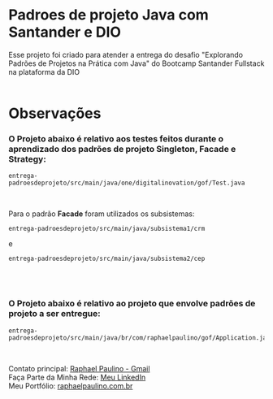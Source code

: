 # Padroes de projeto Java com Santander e DIO
Esse projeto foi criado para atender a entrega do desafio "Explorando Padrões de Projetos na Prática com Java" do Bootcamp Santander Fullstack na plataforma da DIO <br><br>

# Observações

### O Projeto abaixo é relativo aos testes feitos durante o aprendizado dos padrões de projeto Singleton, Facade e Strategy: <br>

```
entrega-padroesdeprojeto/src/main/java/one/digitalinovation/gof/Test.java
```
<br>

Para o padrão **Facade** foram utilizados os subsistemas:

```
entrega-padroesdeprojeto/src/main/java/subsistema1/crm
```
e

```
entrega-padroesdeprojeto/src/main/java/subsistema2/cep
```
 <br><br>
### O Projeto abaixo é relativo ao projeto que envolve padrões de projeto a ser entregue: <br>

```
entrega-padroesdeprojeto/src/main/java/br/com/raphaelpaulino/gof/Application.java
```

<br>

Contato principal:  [Raphael Paulino - Gmail](mailto:raphael.paulino.web@gmail.com) <br>
Faça Parte da Minha Rede: [Meu LinkedIn](https://www.linkedin.com/in/raphaelalvespaulino/) <br>
Meu Portfólio: [raphaelpaulino.com.br](https://www.raphaelpaulino.com.br/) <br>

